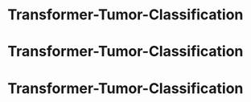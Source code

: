# Transformer-Tumor-Classification
# Transformer-Tumor-Classification
# Transformer-Tumor-Classification
